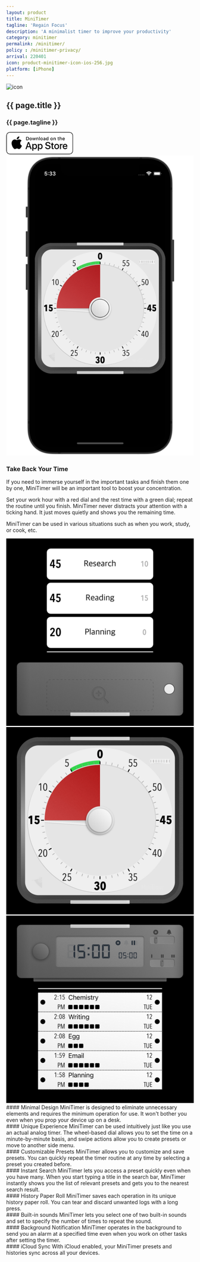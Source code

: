 ```yaml
---
layout: product
title: MiniTimer
tagline: 'Regain Focus'
description: 'A minimalist timer to improve your productivity'
category: minitimer
permalink: /minitimer/
policy : /minitimer-privacy/
arrival: 220401
icon: product-minitimer-icon-ios-256.jpg
platform: [iPhone]
---
```



<section class="hero"><div class="wrapper flex">
    <article class="column align-bottom">
        <img class="icon" src="/assets/{{ page.icon }}" alt="icon">
        <h2>{{ page.title }}</h2>
        <h3>{{ page.tagline }}</h3>
        <a href="https://apps.apple.com/app/id1618148240" class="store"><img src="/assets/appstore-badge-ios-us-white.svg" height="60px"></a>
    </article>
    <article class="column product-front">
        <img src="/assets/product-minitimer-main-16x10.png" alt="main">
    </article>
</div></section>



<section class="heroine"><div class="wrapper" markdown=1>

### Take Back Your Time

If you need to immerse yourself in the important tasks and finish them one by one, MiniTimer will be an important tool to boost your concentration.

Set your work hour with a red dial and the rest time with a green dial; repeat the routine until you finish. MiniTimer never distracts your attention with a ticking hand. It just moves quietly and shows you the remaining time.

MiniTimer can be used in various situations such as when you work, study, or cook, etc.

</div></section>


<section class="snapshot"><div class="wrapper">
    <div class="flex">
        <img class="scene" src="/assets/product-minitimer-scene-div-top.jpg">
        <img class="scene" src="/assets/product-minitimer-scene-div-front.jpg">
        <img class="scene" src="/assets/product-minitimer-scene-div-bottom.jpg">
    </div>
</div></section>


<section class="plain"><div class="wrapper">
<div class="flex">
<div class="column" markdown=1>
#### Minimal Design
MiniTimer is designed to eliminate unnecessary elements and requires the minimum operation for use. It won't bother you even when you prop your device up on a desk.
</div>
<div class="column" markdown=1>
#### Unique Experience
MiniTimer can be used intuitively just like you use an actual analog timer. The wheel-based dial allows you to set the time on a minute-by-minute basis, and swipe actions allow you to create presets or move to another side menu.
</div>
</div></div></section>


<section class="plain"><div class="wrapper">
<div class="flex">
<div class="column" markdown=1>
#### Customizable Presets
MiniTimer allows you to customize and save presets. You can quickly repeat the timer routine at any time by selecting a preset you created before.
</div>
<div class="column" markdown=1>
#### Instant Search
MiniTimer lets you access a preset quickly even when you have many. When you start typing a title in the search bar, MiniTimer instantly shows you the list of relevant presets and gets you to the nearest search result.
</div>
</div></div></section>


<section class="plain"><div class="wrapper">
<div class="flex">
<div class="column" markdown=1>
#### History Paper Roll
MiniTimer saves each operation in its unique history paper roll. You can tear and discard unwanted logs with a long press.
</div>
<div class="column" markdown=1>
#### Built-in sounds
MiniTimer lets you select one of two built-in sounds and set to specify the number of times to repeat the sound.
</div>
</div></div></section>


<section class="plain"><div class="wrapper">
<div class="flex">
<div class="column" markdown=1>
#### Background Notification
MiniTimer operates in the background to send you an alarm at a specified time even when you work on other tasks after setting the timer.
</div>
<div class="column" markdown=1>
#### iCloud Sync
With iCloud enabled, your MiniTimer presets and histories sync across all your devices.
</div>
</div></div></section>
